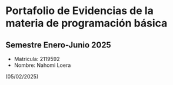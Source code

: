 # Portafolio de Evidencias de la materia de programación básica 
## Semestre Enero-Junio 2025

- Matricula: 2119592
- Nombre: Nahomi Loera

(05/02/2025)

